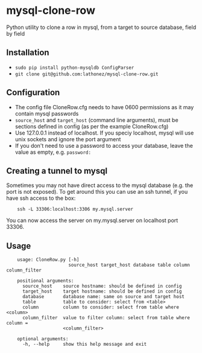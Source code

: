 # mysql-clone-row
Python utility to clone a row in mysql, from a target to source database, field by field

## Installation
* `sudo pip install python-mysqldb ConfigParser`
* `git clone git@github.com:lathonez/mysql-clone-row.git`

## Configuration
* The config file CloneRow.cfg needs to have 0600 permissions as it may contain mysql passwords
* `source_host` and `target_host` (command line arguments), must be sections defined in config (as per the example CloneRow.cfg)
* Use 127.0.0.1 instead of localhost. If you speciy localhost, mysql will use unix sockets and ignore the port argument
* If you don't need to use a password to access your database, leave the value as empty, e.g. `password:`

## Creating a tunnel to mysql
Sometimes you may not have direct access to the mysql database (e.g. the port is not exposed). To get around this you can use an ssh tunnel, if you have ssh access to the box:

```shell
    ssh -L 33306:localhost:3306 my.mysql.server
```

You can now access the server on my.mysql.server on localhost port 33306.

## Usage

```shell
    usage: CloneRow.py [-h]
                       source_host target_host database table column column_filter

    positional arguments:
      source_host    source hostname: should be defined in config
      target_host    target hostname: should be defined in config
      database       database name: same on source and target host
      table          table to consider: select from <table>
      column         column to consider: select from table where <column>
      column_filter  value to filter column: select from table where column =
                     <column_filter>

    optional arguments:
      -h, --help     show this help message and exit
```